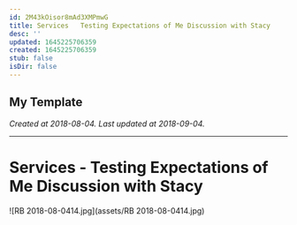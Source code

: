 ```yaml
---
id: 2M43kOisor8mAd3XMPmwG
title: Services   Testing Expectations of Me Discussion with Stacy
desc: ''
updated: 1645225706359
created: 1645225706359
stub: false
isDir: false
---
```

My Template
---

_Created at 2018-08-04._
_Last updated at 2018-09-04._




---

# Services - Testing Expectations of Me Discussion with Stacy


![RB 2018-08-0414.jpg](assets/RB 2018-08-0414.jpg)

